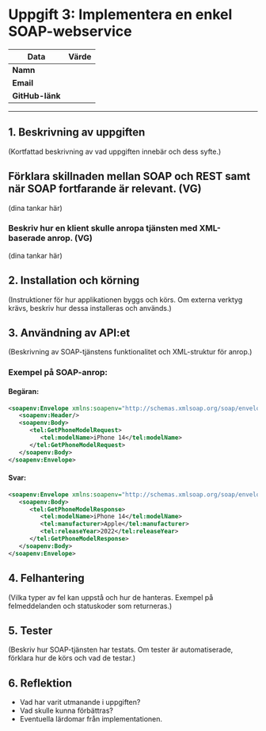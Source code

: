# Uppgift 3: Implementera en enkel SOAP-webservice

| Data            | Värde |
| --------------- | ----- |
| **Namn**        |       |
| **Email**       |       |
| **GitHub-länk** |       |

---

## 1. Beskrivning av uppgiften

(Kortfattad beskrivning av vad uppgiften innebär och dess syfte.)

## Förklara skillnaden mellan SOAP och REST samt när SOAP fortfarande är relevant. (VG)

(dina tankar här)

### Beskriv hur en klient skulle anropa tjänsten med XML-baserade anrop. (VG)

(dina tankar här)

## 2. Installation och körning

(Instruktioner för hur applikationen byggs och körs. Om externa verktyg krävs, beskriv hur dessa installeras och används.)

## 3. Användning av API:et

(Beskrivning av SOAP-tjänstens funktionalitet och XML-struktur för anrop.)

### Exempel på SOAP-anrop:

#### Begäran:

```xml
<soapenv:Envelope xmlns:soapenv="http://schemas.xmlsoap.org/soap/envelope/" xmlns:tel="http://example.com/telefon">
   <soapenv:Header/>
   <soapenv:Body>
      <tel:GetPhoneModelRequest>
         <tel:modelName>iPhone 14</tel:modelName>
      </tel:GetPhoneModelRequest>
   </soapenv:Body>
</soapenv:Envelope>
```

#### Svar:

```xml
<soapenv:Envelope xmlns:soapenv="http://schemas.xmlsoap.org/soap/envelope/">
   <soapenv:Body>
      <tel:GetPhoneModelResponse>
         <tel:modelName>iPhone 14</tel:modelName>
         <tel:manufacturer>Apple</tel:manufacturer>
         <tel:releaseYear>2022</tel:releaseYear>
      </tel:GetPhoneModelResponse>
   </soapenv:Body>
</soapenv:Envelope>
```

## 4. Felhantering

(Vilka typer av fel kan uppstå och hur de hanteras. Exempel på felmeddelanden och statuskoder som returneras.)

## 5. Tester

(Beskriv hur SOAP-tjänsten har testats. Om tester är automatiserade, förklara hur de körs och vad de testar.)

## 6. Reflektion

-   Vad har varit utmanande i uppgiften?
-   Vad skulle kunna förbättras?
-   Eventuella lärdomar från implementationen.
